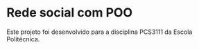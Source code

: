 # Rede social com POO

Este projeto foi desenvolvido para a disciplina PCS3111 da Escola Politécnica.
